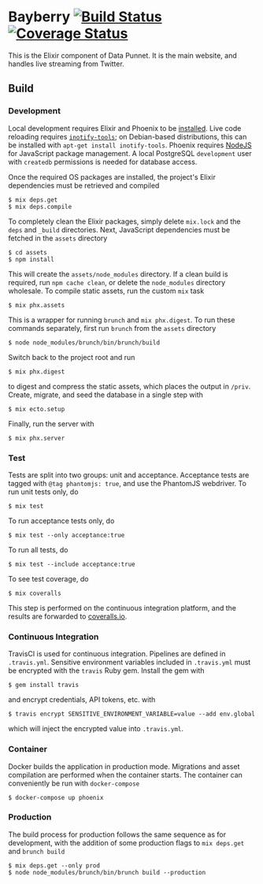 # Bayberry [![Build Status](https://travis-ci.com/erikperkins/bayberry.svg?branch=master)](https://travis-ci.com/erikperkins/bayberry) [![Coverage Status](https://coveralls.io/repos/github/erikperkins/bayberry/badge.svg)](https://coveralls.io/github/erikperkins/bayberry)
This is the Elixir component of Data Punnet. It is the main website, and
handles live streaming from Twitter.

## Build
### Development
Local development requires Elixir and Phoenix to be
[installed](https://hexdocs.pm/phoenix/installation.html). Live code reloading
requires [`inotify-tools`](https://github.com/rvoicilas/inotify-tools/wiki); on Debian-based distributions, this can be installed with
`apt-get install inotify-tools`. Phoenix requires
[NodeJS](https://nodejs.org/en/download/package-manager/#debian-and-ubuntu-based-linux-distributions)
for JavaScript package management. A local PostgreSQL `development` user with
`createdb` permissions is needed for database access.

Once the required OS packages are installed, the project's Elixir dependencies
must be retrieved and compiled
```
$ mix deps.get
$ mix deps.compile
```
To completely clean the Elixir packages, simply delete `mix.lock` and the `deps` and `_build` directories. Next, JavaScript dependencies must be fetched in the
`assets` directory
```
$ cd assets
$ npm install
```
This will create the `assets/node_modules` directory. If a clean build is required, run `npm cache clean`, or delete the `node_modules` directory wholesale. To compile static assets, run the custom `mix` task
```
$ mix phx.assets
```
This is a wrapper for running `brunch` and `mix phx.digest`. To run these commands separately, first run `brunch` from the `assets` directory
```
$ node node_modules/brunch/bin/brunch/build
```
Switch back to the project root and run
```
$ mix phx.digest
```
to digest and compress the static assets, which places the output in `/priv`. Create, migrate, and seed the database in a single step with
```
$ mix ecto.setup
```
Finally, run the server with
```
$ mix phx.server
```

### Test
Tests are split into two groups: unit and acceptance. Acceptance tests are
tagged with `@tag phantomjs: true`, and use the PhantomJS webdriver.
To run unit tests only, do
```
$ mix test
```
To run acceptance tests only, do
```
$ mix test --only acceptance:true
```
To run all tests, do
```
$ mix test --include acceptance:true
```
To see test coverage, do
```
$ mix coveralls
```
This step is performed on the continuous integration platform, and the results
are forwarded to [coveralls.io](https://coveralls.io).

### Continuous Integration
TravisCI is used for continuous integration. Pipelines are defined in
`.travis.yml`. Sensitive environment variables included in `.travis.yml` must
be encrypted with the `travis` Ruby gem. Install the gem with
```
$ gem install travis
```
and encrypt credentials, API tokens, etc. with
```
$ travis encrypt SENSITIVE_ENVIRONMENT_VARIABLE=value --add env.global
```
which will inject the encrypted value into `.travis.yml`.

### Container
Docker builds the application in production mode. Migrations and
asset compilation are performed when the container starts. The container can
conveniently be run with `docker-compose`
```
$ docker-compose up phoenix
```

### Production
The build process for production follows the same sequence as for development,
with the addition of some production flags to `mix deps.get` and `brunch build`
```
$ mix deps.get --only prod
$ node node_modules/brunch/bin/brunch build --production
```
